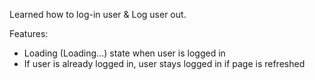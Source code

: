 Learned how to log-in user & Log user out. 

Features:
- Loading (Loading...) state when user is logged in
- If user is already logged in, user stays logged in if page is refreshed

